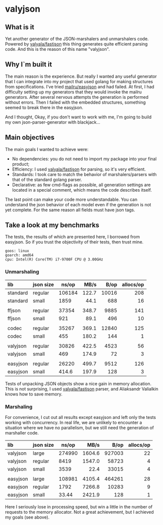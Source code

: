 # valyjson

## What is it

Yet another generator of the JSON-marshalers and unmarshalers code.
Powered by [valyala/fastjson](https://github.com/valyala/fastjson) this thing generates quite efficient parsing code.
And this is the reason of this name "valyjson".

## Why I`m built it

The main reason is the experience.
But really I wanted any useful generator that I can integrate into my project that used golang for making structures from specifications.
I've tried [mailru/easyjson](https://github.com/mailru/easyjson) and had failed.
At first, I had difficulty setting up my generators that they would invoke the mailru generators.
After several nervous attempts the generation is performed without errors.
Then I failed with the embedded structures, something seemed to break there in the easyjson.

And I thought, Okay, if you don't want to work with me, I'm going to build my own json-parser-generator with blackjack...

## Main objectives

The main goals I wanted to achieve were:

 - No dependencies: you do not need to import my package into your final product;
 - Efficiency: I used [valyala/fastjson](https://github.com/valyala/fastjson) for parsing, so it's very efficient.
 - Standards: I took care to match the behavior of marshalers/parsers with that of the standard golang parser.
 - Declarative: as few cmd-flags as possible, all generation settings are located in a special comment, which means the code describes itself.

The last point can make your code more understandable.
You can understand the json behavior of each model even if the generation is not yet complete.
For the same reason all fields must have json tags.

## Take a look at my benchmarks

The tests, the results of which are presented here, I borrowed from easyjson.
So if you trust the objectivity of their tests, then trust mine.

```
goos: linux
goarch: amd64
cpu: Intel(R) Core(TM) i7-9700F CPU @ 3.00GHz
```

### Unmarshaling

| lib      | json size | ns/op  |  MB/s |  B/op | allocs/op |
|:---------|:----------|--------|------:|------:|----------:|
| standard | regular   | 106184 | 122.7 | 10016 |       208 |
| standard | small     | 1859   |  44.1 |   688 |        16 |
|          |           |        |       |       |           |
| ffjson   | regular   | 37354  | 348.7 |  9885 |       141 |
| ffjson   | small     | 921    |  89.1 |   496 |        10 |
|          |           |        |       |       |           |
| codec    | regular   | 35267  | 369.1 | 12840 |       125 |
| codec    | small     | 455    | 180.2 |   144 |         1 |
|          |           |        |       |       |           |
| valyjson | regular   | 30826  | 422.5 |  4523 |        56 |
| valyjson | small     | 469    | 174.9 |    72 |         3 |
|          |           |        |       |       |           |
| easyjson | regular   | 26220  | 499.7 |  9512 |       126 |
| easyjson | small     | 414.6  | 197.9 |   128 |         3 |

Tests of unpacking JSON objects show a nice gain in memory allocation.
This is not surprising, I used [valyala/fastjson](https://github.com/valyala/fastjson) parser,
and Aliaksandr Valialkin knows how to save memory.

### Marshaling

For convenience, I cut out all results except easyjson and left only the tests working with concurrency.
In real life, we are unlikely to encounter a situation where we have no parallelism,
but we still need the generation of marshaller code.

| lib      | json size | ns/op  |   MB/s |   B/op | allocs/op |
|:---------|:----------|--------|-------:|-------:|----------:|
| valyjson | large     | 274990 | 1604.6 | 927003 |        22 |
| valyjson | regular   | 8419   | 1547.0 |  58723 |         4 |
| valyjson | small     | 3539   |   22.4 |  33015 |         4 |
|          |           |        |        |        |           |
| easyjson | large     | 108981 | 4105.4 | 464261 |        28 |
| easyjson | regular   | 1792   | 7266.8 |  10283 |         9 |
| easyjson | small     | 33.44  | 2421.9 |    128 |         1 |

Here I seriously lose in processing speed, but win a little in the number of requests to the memory allocator.
Not a great achievement, but I achieved my goals (see above).